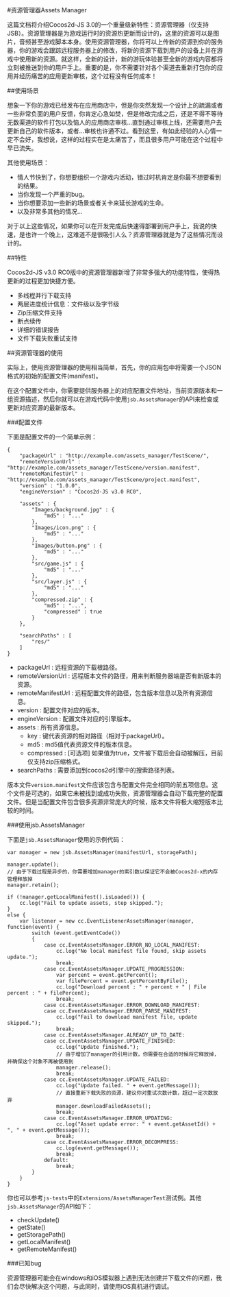 #资源管理器Assets Manager

这篇文档将介绍Cocos2d-JS 3.0的一个重量级新特性：资源管理器（仅支持JSB）。资源管理器是为游戏运行时的资源热更新而设计的，这里的资源可以是图片，音频甚至游戏脚本本身。使用资源管理器，你将可以上传新的资源到你的服务器，你的游戏会跟踪远程服务器上的修改，将新的资源下载到用户的设备上并在游戏中使用新的资源。就这样，全新的设计，新的游玩体验甚至全新的游戏内容都将立刻被推送到你的用户手上。重要的是，你不需要针对各个渠道去重新打包你的应用并经历痛苦的应用更新审核，这个过程没有任何成本！

##使用场景

想象一下你的游戏已经发布在应用商店中，但是你突然发现一个设计上的疏漏或者一些非常负面的用户反馈，你肯定心急如焚，但是修改完成之后，还是不得不等待无数渠道的软件打包以及恼人的应用商店审核...直到通过审核上线，还需要用户去更新自己的软件版本，或者...审核也许通不过。看到这里，有如此经验的人心情一定不会好，我想说，这样的过程实在是太痛苦了，而且很多用户可能在这个过程中早已流失。

其他使用场景： 

- 情人节快到了，你想要组织一个游戏内活动，错过时机肯定是你最不想要看到的结果。
- 当你发现一个严重的bug。
- 当你想要添加一些新的场景或者关卡来延长游戏的生命。
- 以及非常多其他的情况...

对于以上这些情况，如果你可以在开发完成后快速得部署到用户手上，我说的快速，是也许一个晚上，这难道不是很吸引人么？资源管理器就是为了这些情况而设计的。

##特性

Cocos2d-JS v3.0 RC0版中的资源管理器新增了非常多强大的功能特性，使得热更新的过程更加快捷方便。

- 多线程并行下载支持
- 两层进度统计信息：文件级以及字节级
- Zip压缩文件支持
- 断点续传
- 详细的错误报告
- 文件下载失败重试支持

##资源管理器的使用

实际上，使用资源管理器的使用相当简单，首先，你的应用包中将需要一个JSON格式的初始的配置文件(manifest)。

在这个配置文件中，你需要提供服务器上的对应配置文件地址，当前资源版本和一组资源描述，然后你就可以在游戏代码中使用`jsb.AssetsManager`的API来检查或更新对应资源的最新版本。

###配置文件

下面是配置文件的一个简单示例：

```
{
	"packageUrl" : "http://example.com/assets_manager/TestScene/",
	"remoteVersionUrl" : "http://example.com/assets_manager/TestScene/version.manifest",
	"remoteManifestUrl" : "http://example.com/assets_manager/TestScene/project.manifest",
	"version" : "1.0.0",
	"engineVersion" : "Cocos2d-JS v3.0 RC0",

	"assets" : {
		"Images/background.jpg" : {
			"md5" : "..."
		},
		"Images/icon.png" : {
			"md5" : "..."
		},
		"Images/button.png" : {
			"md5" : "..."
		},
		"src/game.js" : {
			"md5" : "..."
		},
		"src/layer.js" : {
			"md5" : "..."
		},
		"compressed.zip" : {
			"md5" : "...",
			"compressed" : true
		}
	},
    
    "searchPaths" : [
        "res/"
    ]
}
```

- packageUrl :          远程资源的下载根路径。
- remoteVersionUrl :    远程版本文件的路径，用来判断服务器端是否有新版本的资源。
- remoteManifestUrl :   远程配置文件的路径，包含版本信息以及所有资源信息。
- version :             配置文件对应的版本。
- engineVersion :       配置文件对应的引擎版本。
- assets :              所有资源信息。
    - key : 键代表资源的相对路径（相对于packageUrl）。
    - md5 : md5值代表资源文件的版本信息。
    - compressed : [可选项] 如果值为true，文件被下载后会自动被解压，目前仅支持zip压缩格式。
- searchPaths :         需要添加到cocos2d引擎中的搜索路径列表。

版本文件`version.manifest`文件应该包含与配置文件完全相同的前五项信息。这个文件是可选的，如果它未被找到或成功失败，资源管理器会自动下载完整的配置文件。但是当配置文件包含很多资源非常庞大的时候，版本文件将极大缩短版本比较的时间。

###使用jsb.AssetsManager

下面是`jsb.AssetsManager`使用的示例代码：

```
var manager = new jsb.AssetsManager(manifestUrl, storagePath);

manager.update();
// 由于下载过程是异步的，你需要增加manager的索引数以保证它不会被Cocos2d-x的内存管理释放掉
manager.retain();

if (!manager.getLocalManifest().isLoaded()) {
    cc.log("Fail to update assets, step skipped.");
}
else {
    var listener = new cc.EventListenerAssetsManager(manager, function(event) {
        switch (event.getEventCode())
        {
            case cc.EventAssetsManager.ERROR_NO_LOCAL_MANIFEST:
                cc.log("No local manifest file found, skip assets update.");
                break;
            case cc.EventAssetsManager.UPDATE_PROGRESSION:
                var percent = event.getPercent();
                var filePercent = event.getPercentByFile();
                cc.log("Download percent : " + percent + " | File percent : " + filePercent);
                break;
            case cc.EventAssetsManager.ERROR_DOWNLOAD_MANIFEST:
            case cc.EventAssetsManager.ERROR_PARSE_MANIFEST:
                cc.log("Fail to download manifest file, update skipped.");
                break;
            case cc.EventAssetsManager.ALREADY_UP_TO_DATE:
            case cc.EventAssetsManager.UPDATE_FINISHED:
                cc.log("Update finished.");
                // 由于增加了manager的引用计数，你需要在合适的时候将它释放掉，并确保这个对象不再被使用到
                manager.release();
                break;
            case cc.EventAssetsManager.UPDATE_FAILED:
                cc.log("Update failed. " + event.getMessage());
                // 直接重新下载失败的资源，建议你对重试次数计数，超过一定次数放弃
                manager.downloadFailedAssets();
                break;
            case cc.EventAssetsManager.ERROR_UPDATING:
                cc.log("Asset update error: " + event.getAssetId() + ", " + event.getMessage());
                break;
            case cc.EventAssetsManager.ERROR_DECOMPRESS:
                cc.log(event.getMessage());
                break;
            default:
                break;
        }
    }
}
```

你也可以参考`js-tests`中的`Extensions/AssetsManagerTest`测试例。其他`jsb.AssetsManager`的API如下：

- checkUpdate()
- getState()
- getStoragePath()
- getLocalManifest()
- getRemoteManifest()

###已知bug

资源管理器可能会在windows和iOS模拟器上遇到无法创建并下载文件的问题，我们会尽快解决这个问题，与此同时，请使用iOS真机进行调试。